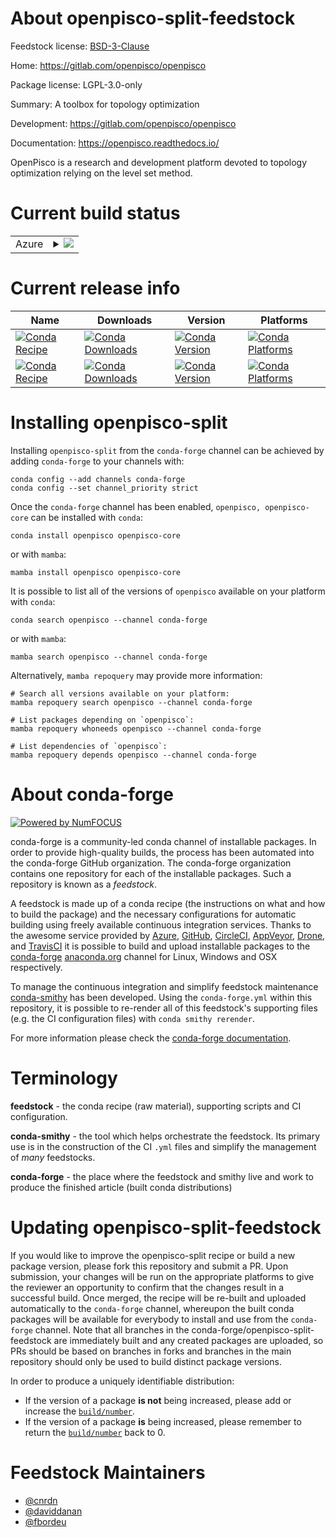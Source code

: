 About openpisco-split-feedstock
===============================

Feedstock license: [BSD-3-Clause](https://github.com/conda-forge/openpisco-split-feedstock/blob/main/LICENSE.txt)

Home: https://gitlab.com/openpisco/openpisco

Package license: LGPL-3.0-only

Summary: A toolbox for topology optimization

Development: https://gitlab.com/openpisco/openpisco

Documentation: https://openpisco.readthedocs.io/

OpenPisco is a research and development platform devoted to topology
optimization relying on the level set method.


Current build status
====================


<table>
    
  <tr>
    <td>Azure</td>
    <td>
      <details>
        <summary>
          <a href="https://dev.azure.com/conda-forge/feedstock-builds/_build/latest?definitionId=23152&branchName=main">
            <img src="https://dev.azure.com/conda-forge/feedstock-builds/_apis/build/status/openpisco-split-feedstock?branchName=main">
          </a>
        </summary>
        <table>
          <thead><tr><th>Variant</th><th>Status</th></tr></thead>
          <tbody><tr>
              <td>linux_64</td>
              <td>
                <a href="https://dev.azure.com/conda-forge/feedstock-builds/_build/latest?definitionId=23152&branchName=main">
                  <img src="https://dev.azure.com/conda-forge/feedstock-builds/_apis/build/status/openpisco-split-feedstock?branchName=main&jobName=linux&configuration=linux%20linux_64_" alt="variant">
                </a>
              </td>
            </tr><tr>
              <td>osx_64</td>
              <td>
                <a href="https://dev.azure.com/conda-forge/feedstock-builds/_build/latest?definitionId=23152&branchName=main">
                  <img src="https://dev.azure.com/conda-forge/feedstock-builds/_apis/build/status/openpisco-split-feedstock?branchName=main&jobName=osx&configuration=osx%20osx_64_" alt="variant">
                </a>
              </td>
            </tr><tr>
              <td>win_64</td>
              <td>
                <a href="https://dev.azure.com/conda-forge/feedstock-builds/_build/latest?definitionId=23152&branchName=main">
                  <img src="https://dev.azure.com/conda-forge/feedstock-builds/_apis/build/status/openpisco-split-feedstock?branchName=main&jobName=win&configuration=win%20win_64_" alt="variant">
                </a>
              </td>
            </tr>
          </tbody>
        </table>
      </details>
    </td>
  </tr>
</table>

Current release info
====================

| Name | Downloads | Version | Platforms |
| --- | --- | --- | --- |
| [![Conda Recipe](https://img.shields.io/badge/recipe-openpisco-green.svg)](https://anaconda.org/conda-forge/openpisco) | [![Conda Downloads](https://img.shields.io/conda/dn/conda-forge/openpisco.svg)](https://anaconda.org/conda-forge/openpisco) | [![Conda Version](https://img.shields.io/conda/vn/conda-forge/openpisco.svg)](https://anaconda.org/conda-forge/openpisco) | [![Conda Platforms](https://img.shields.io/conda/pn/conda-forge/openpisco.svg)](https://anaconda.org/conda-forge/openpisco) |
| [![Conda Recipe](https://img.shields.io/badge/recipe-openpisco--core-green.svg)](https://anaconda.org/conda-forge/openpisco-core) | [![Conda Downloads](https://img.shields.io/conda/dn/conda-forge/openpisco-core.svg)](https://anaconda.org/conda-forge/openpisco-core) | [![Conda Version](https://img.shields.io/conda/vn/conda-forge/openpisco-core.svg)](https://anaconda.org/conda-forge/openpisco-core) | [![Conda Platforms](https://img.shields.io/conda/pn/conda-forge/openpisco-core.svg)](https://anaconda.org/conda-forge/openpisco-core) |

Installing openpisco-split
==========================

Installing `openpisco-split` from the `conda-forge` channel can be achieved by adding `conda-forge` to your channels with:

```
conda config --add channels conda-forge
conda config --set channel_priority strict
```

Once the `conda-forge` channel has been enabled, `openpisco, openpisco-core` can be installed with `conda`:

```
conda install openpisco openpisco-core
```

or with `mamba`:

```
mamba install openpisco openpisco-core
```

It is possible to list all of the versions of `openpisco` available on your platform with `conda`:

```
conda search openpisco --channel conda-forge
```

or with `mamba`:

```
mamba search openpisco --channel conda-forge
```

Alternatively, `mamba repoquery` may provide more information:

```
# Search all versions available on your platform:
mamba repoquery search openpisco --channel conda-forge

# List packages depending on `openpisco`:
mamba repoquery whoneeds openpisco --channel conda-forge

# List dependencies of `openpisco`:
mamba repoquery depends openpisco --channel conda-forge
```


About conda-forge
=================

[![Powered by
NumFOCUS](https://img.shields.io/badge/powered%20by-NumFOCUS-orange.svg?style=flat&colorA=E1523D&colorB=007D8A)](https://numfocus.org)

conda-forge is a community-led conda channel of installable packages.
In order to provide high-quality builds, the process has been automated into the
conda-forge GitHub organization. The conda-forge organization contains one repository
for each of the installable packages. Such a repository is known as a *feedstock*.

A feedstock is made up of a conda recipe (the instructions on what and how to build
the package) and the necessary configurations for automatic building using freely
available continuous integration services. Thanks to the awesome service provided by
[Azure](https://azure.microsoft.com/en-us/services/devops/), [GitHub](https://github.com/),
[CircleCI](https://circleci.com/), [AppVeyor](https://www.appveyor.com/),
[Drone](https://cloud.drone.io/welcome), and [TravisCI](https://travis-ci.com/)
it is possible to build and upload installable packages to the
[conda-forge](https://anaconda.org/conda-forge) [anaconda.org](https://anaconda.org/)
channel for Linux, Windows and OSX respectively.

To manage the continuous integration and simplify feedstock maintenance
[conda-smithy](https://github.com/conda-forge/conda-smithy) has been developed.
Using the ``conda-forge.yml`` within this repository, it is possible to re-render all of
this feedstock's supporting files (e.g. the CI configuration files) with ``conda smithy rerender``.

For more information please check the [conda-forge documentation](https://conda-forge.org/docs/).

Terminology
===========

**feedstock** - the conda recipe (raw material), supporting scripts and CI configuration.

**conda-smithy** - the tool which helps orchestrate the feedstock.
                   Its primary use is in the construction of the CI ``.yml`` files
                   and simplify the management of *many* feedstocks.

**conda-forge** - the place where the feedstock and smithy live and work to
                  produce the finished article (built conda distributions)


Updating openpisco-split-feedstock
==================================

If you would like to improve the openpisco-split recipe or build a new
package version, please fork this repository and submit a PR. Upon submission,
your changes will be run on the appropriate platforms to give the reviewer an
opportunity to confirm that the changes result in a successful build. Once
merged, the recipe will be re-built and uploaded automatically to the
`conda-forge` channel, whereupon the built conda packages will be available for
everybody to install and use from the `conda-forge` channel.
Note that all branches in the conda-forge/openpisco-split-feedstock are
immediately built and any created packages are uploaded, so PRs should be based
on branches in forks and branches in the main repository should only be used to
build distinct package versions.

In order to produce a uniquely identifiable distribution:
 * If the version of a package **is not** being increased, please add or increase
   the [``build/number``](https://docs.conda.io/projects/conda-build/en/latest/resources/define-metadata.html#build-number-and-string).
 * If the version of a package **is** being increased, please remember to return
   the [``build/number``](https://docs.conda.io/projects/conda-build/en/latest/resources/define-metadata.html#build-number-and-string)
   back to 0.

Feedstock Maintainers
=====================

* [@cnrdn](https://github.com/cnrdn/)
* [@daviddanan](https://github.com/daviddanan/)
* [@fbordeu](https://github.com/fbordeu/)

